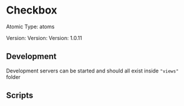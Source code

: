 # Checkbox

Atomic Type: atoms

Version: Version: Version: 1.0.11



## Development

Development servers can be started and should all exist inside `"views"` folder

## Scripts
